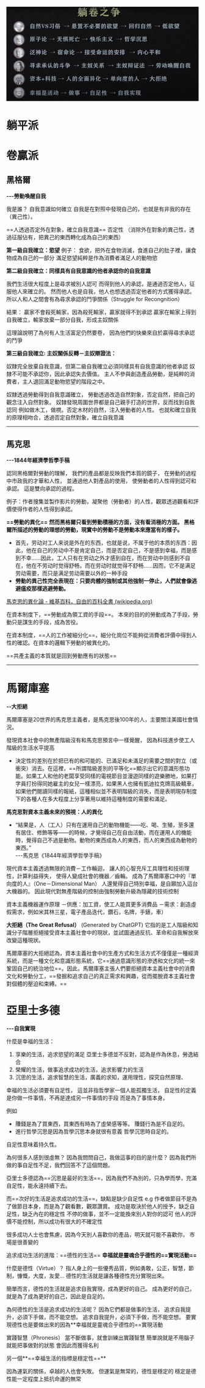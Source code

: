 
![](../z.Images/Pasted%20image%2020230423145001.png)


# 躺平派


# 卷贏派

## 黑格爾
**---勞動喚醒自我**

我是誰？ 自我意識如何確立
自我是在對照中發現自己的，也就是有非我的存在（異己性）。

==人透過否定外在對象，確立自我意識==
	否定性 （消除外在對象的異己性，透過征服佔有，把異己的東西轉化成為自己的東西）

**第一級自我確立：慾望**
例子：
食欲，把外在食物消滅，食進自己的肚子裡，讓食物成為自己的一部分
滿足慾望純粹是作為消費者滿足人的動物慾

**第二級自我確立：同樣具有自我意識的他者承認你的自我意識**

我們生活很大程度上是尋求被別人認可
而得到他人的承認，是通過否定他人，征服他人來確立的。
然而他人也是自我，他人也想透過否定他者的方式獲得承認。
所以人和人之間會有為尋求承認的鬥爭關係（Struggle for Recongnition）
 
結果：
贏家不會殺死輸家，因為殺死輸家，贏家就得不到承認
贏家在輸家上得到自我確立，輸家放棄一部分自我，形成主奴關係

這理論說明了為何有人生活富足仍然要卷，
因為他們的快樂來自於贏得尋求承認的鬥爭

**第三級自我確立: 主奴關係反轉－主奴辯證法：**

奴隸完全放棄自我意識，但第二級自我確立必須同樣具有自我意識的他者承認
奴隸不可能不承認你，因此承認失去價值。
主人不參與創造產品勞動，是純粹的消費者，主人退回滿足動物慾望的階段之中。

奴隸透過勞動得到自我意識確立，
勞動透過改造自然對象，否定自然，把自己的觀念注入自然對象。
奴隸發現周圍世界都是自己親手打造的世界，反而找到自我認同
例如做木工，做櫈。否定木材的自然，注入勞動者的人性。
也就和確立自我的原理相吻合，透過否定自然對象，確立自我意識

---
## 馬克思
**---1844年經濟學哲學手稿**

認同黑格爾對勞動的理解，
我們的產品都是反映我們本質的鏡子，
在勞動的過程中市政我的才華和人性，
並通過他人對產品的使用，
使勞動者的人性得到認可和承認。
這是雙向承認的過程。

例子：作者搜集並製作影片的勞動，凝聚他（勞動者）的人性，觀眾透過觀看和評價使得作者的人性得到承認。

**==勞動的異化==**
**然而黑格爾只看到勞動積極的方面，沒有看消極的方面。
黑格爾所描述的勞動的理想的勞動，現實中的勞動不是勞動本來應當有的樣子。**


- 首先，劳动对工人来说是外在的东西，也就是说，不属于他的本质的东西：因此，他在自己的劳动中不是肯定自己，而是否定自己，不是感到幸福，而是感到不幸……因此，工人只有在劳动之外才感到自在，而在劳动中则感到不自在，他在不劳动时觉得舒畅，而在劳动时就觉得不舒畅……因而，它不是满足劳动需要，而只是满足劳动需要以外的一种手段
- **勞動的異己性完全表現在：只要肉體的強制或其他強制一停止，人們就會像逃避瘟疫那樣逃避勞動。**


[馬克思的異化論 - 維基百科，自由的百科全書 (wikipedia.org)](https://zh.wikipedia.org/wiki/%E9%A6%AC%E5%85%8B%E6%80%9D%E7%9A%84%E7%95%B0%E5%8C%96%E8%AB%96)

在資本制度下，==勞動成為領工資的手段==。
本來的目的的勞動成為了手段，勞動只是謀生的手段，成為苦役。

在資本制度，==人的工作被細分化==，細分化崗位不能夠從消費者評價中得到人性的確認。在資本的邏輯下勞動的被異化的。

==共產主義的本質就是回到勞動應有的狀態==


---
# 馬爾庫塞
**--大拒絕**

馬爾庫塞是20世界的馬克思主義者，是馬克思後100年的人，主要關注美國社會情況。

發現資本社會中的無產階級沒有和馬克思預言中一樣覺醒，
因為科技進步使工人階級的生活水平提高

- 決定性的差別在於把已有的和可能的、已滿足和未滿足的需要之間的對立（或衝突）消去。在這裡，==所謂階級差別的平等化==顯示出它的意識形態功能。如果工人和他的老闆享受同樣的電視節目並漫遊同樣的遊樂勝地，如果打字員打扮得同她雇主的女兒一樣漂亮，如果黑人也擁有凱迪拉克牌高級轎車，如果他們閱讀同樣的報紙，這種相似並不表明階級的消失，而是表明現存制度下的各種人在多大程度上分享著用以維持這種制度的需要和滿足。

**馬克思對資本主義未來的預視：人的異化**
- “結果是，人（工人）只有在運用自己的動物機能——吃、喝、生殖，至多還有居住、修飾等等——的時候，才覺得自己在自由活動，而在運用人的機能時，覺得自己不過是動物。動物的東西成為人的東西，而人的東西成為動物的東西。”<br>---馬克思《1844年經濟學哲學手稿》

現代資本主義透過無限的消費－工作輪迴，
讓人的心智充斥工具理性和技術理性，計算利益得失，
使得人變成社會的機器／齒輪。
成為了馬爾庫塞口中的『單向度的人』（One－Dimensional Man）
人還覺得自己特別幸福，是自願加入這台大機器的。
因此現代對無產階級的控制由強制勞動升級為隱藏的技術控制

資本主義機器運作原理
－供應：加工資，使工人能買更多消費品
－需求：創造虛假需求，例如米其林三星，電子產品迭代，鑽石，名牌，手錶，車）


**大拒絕（The Great Refusal）** (Generated by ChatGPT)
它指的是工人階級和知識分子階層拒絕接受資本主義社會中的現狀，並試圖通過反抗、革命和自我解放來改變這種現狀。

馬爾庫塞的大拒絕認為，資本主義社會中的生產方式和生活方式不僅僅是一種經濟系統，而是一種文化和意識形態系統，它==通過意識形態的滲透和文化的統一來鞏固自己的統治地位==。因此，馬爾庫塞主張人們要拒絕資本主義社會中的消費文化和勞動分工，==發掘和追求自己的真正需求和興趣，從而擺脫資本主義社會對個體的壓迫和束縛。==


# 亞里士多德
**---自我實現**

什麼是幸福的生活：
1. 享樂的生活，追求慾望的滿足
	亞里士多德並不反對，認為是作為休息，勞逸結合
2. 榮耀的生活，做事追求成功的生活，追求影響力的生活
3. 沉思的生活，追求智慧的生活，廣義的求知，運用理性，探究自然原理、

幸福的生活必須要有自足性，
這並非指哲學家一個人能孤獨生活，
自足性的定義是你做一件事情，不再是達成另一件事情的手段
而是為了事情本身。

例如
- 賺錢是為了買東西，買東西有時為了虛榮感等等。
賺錢行為是不自足的。
- 進行哲學沉思是因為哲學沉思本身就很有意義
哲學沉思時自足的。

自足性意味着持久性。

為何很多人感到很虛無？
因為我問問自己，我做這事的目的是什麼？
因為我們所做的事自足性不足，我們回答不了這個問題。


亞里士多德認為==沉思是最好的生活==，因為我們不為別的，只為學而學，充滿自足性，能永遠持續下去。

而==次好的生活是追求成功的生活==，缺點是缺少自足性
e.g 作者做節目不是為了做節目本身，而是為了觀看數，觀眾讚賞。
成功是取決於他人的授予，缺乏自足性，缺乏內在的穩定性
不停的做事，並不一定能換來別人對你的認可
他人的評價不能控制，所以成功有很大的不確定性

很多成功人士也會焦慮，因為今天別人喜歡你的產品，明天就可能不喜歡你，
市場是很善變的

追求成功生活的進階：==德性的生活==
**幸福就是靈魂合乎德性的==實現活動==**

什麼是德性（Virtue）？
指人身上的一些優秀品質，例如勇敢，公正，智慧，節制，慷慨，大度，友愛...
德性的生活就是讓各種德性充分實現出來。

簡單而言，德性的生活就是追求自我實現，成為更好的自己。
成為更好的自己，就是為了成為更好的自己，因此是自足的。

為何德性的生活是追求成功的生活呢？
因為它們都是做事的生活，
追求自我提升，必須下手做，而不能空想。
追求自我提升，必須下手做，而不能空想。
要實現德性也是要做出來的因為**幸福就是靈魂合乎德性的==實現活動

實踐智慧（Phronesis）
當不斷做事，就會訓練出實踐智慧
簡單說就是不用腦子就能把事做對的狀態
會因此而獲得名利

另一個**==幸福生活的指標是穩定性==**

因為運氣的關係，卓越的人也會失敗。
但運氣是無常的，德性是穩定的
穩定是德性能一定程度上抵抗命運的無常